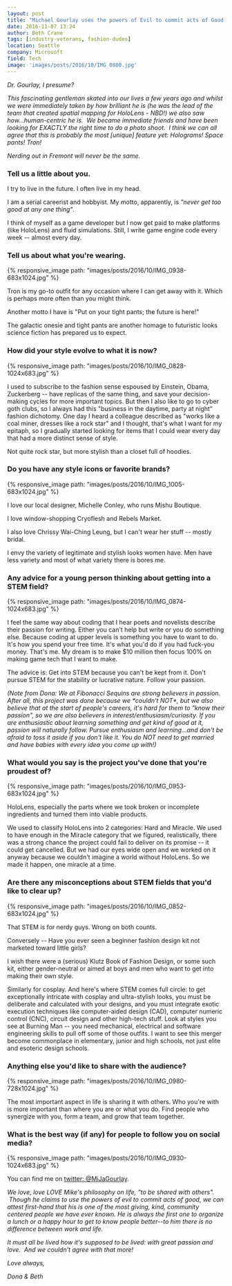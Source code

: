 ```yaml
---
layout: post
title: "Michael Gourlay uses the powers of Evil to commit acts of Good (mostly)"
date: 2016-11-07 13:24
author: Beth Crane
tags: [industry-veterans, fashion-dudes]
location: Seattle
company: Microsoft
field: Tech
image: 'images/posts/2016/10/IMG_0880.jpg'
---
```


*Dr. Gourlay, I presume?*

*This fascinating gentleman skated into our lives a few years ago and whilst we were immediately taken by how brilliant he is (he was the lead of the team that created spatial mapping for HoloLens - NBD!) we also saw how...human-centric he is.  We became immediate friends and have been looking for EXACTLY the right time to do a photo shoot.  I think we can all agree that this is probably the most* *[unique] feature yet: Holograms! Space pants! Tron!*

*Nerding out in Fremont will never be the same.*

### Tell us a little about you.

I try to live in the future. I often live in my head.

I am a serial careerist and hobbyist. My motto, apparently, is *"never get too good at any one thing"*.

I think of myself as a game developer but I now get paid to make platforms (like HoloLens) and fluid simulations. Still, I write game engine code every week -- almost every day.

### Tell us about what you're wearing.

{% responsive_image path: "images/posts/2016/10/IMG_0938-683x1024.jpg" %}

Tron is my go-to outfit for any occasion where I can get away with it. Which is perhaps more often than you might think.

Another motto I have is "Put on your tight pants; the future is here!"

The galactic onesie and tight pants are another homage to futuristic looks science fiction has prepared us to expect.

### How did your style evolve to what it is now?

{% responsive_image path: "images/posts/2016/10/IMG_0828-1024x683.jpg" %}

I used to subscribe to the fashion sense espoused by Einstein, Obama, Zuckerberg -- have replicas of the same thing, and save your decision-making cycles for more important topics. But then I also like to go to cyber goth clubs, so I always had this "business in the daytime, party at night" fashion dichotomy. One day I heard a colleague described as "works like a coal miner, dresses like a rock star" and I thought, that's what I want for my epitaph, so I gradually started looking for items that I could wear every day that had a more distinct sense of style.

Not quite rock star, but more stylish than a closet full of hoodies.

### Do you have any style icons or favorite brands?

{% responsive_image path: "images/posts/2016/10/IMG_1005-683x1024.jpg" %}

I love our local designer, Michelle Conley, who runs Mishu Boutique.

I love window-shopping Cryoflesh and Rebels Market.

I also love Chrissy Wai-Ching Leung, but I can't wear her stuff -- mostly bridal.

I envy the variety of legitimate and stylish looks women have. Men have less variety and most of what variety there is bores me.

### Any advice for a young person thinking about getting into a STEM field?

{% responsive_image path: "images/posts/2016/10/IMG_0874-1024x683.jpg" %}

I feel the same way about coding that I hear poets and novelists describe their passion for writing. Either you can't help but write or you do something else. Because coding at upper levels is something you have to want to do. It's how you spend your free time. It's what you'd do if you had fuck-you money. That's me. My dream is to make $10 million then focus 100% on making game tech that I want to make.

The advice is: Get into STEM because you can't be kept from it. Don't pursue STEM for the stability or lucrative nature. Follow your passion.

*(Note from Dona: We at Fibonacci Sequins are strong believers in passion. After all, this project was done because we \*couldn't NOT\*, but we also believe that at the start of people's careers, it's hard for them to "know their passion", so we are also believers in interest/enthusiasm/curiosity. If you are enthusiastic about learning something and get kind of good at it, passion will naturally follow. Pursue enthusiasm and learning...and don't be afraid to toss it aside if you don't like it. You do NOT need to get married and have babies with every idea you come up with!)*

### What would you say is the project you've done that you're proudest of?

{% responsive_image path: "images/posts/2016/10/IMG_0953-683x1024.jpg" %}

HoloLens, especially the parts where we took broken or incomplete ingredients and turned them into viable products.

We used to classify HoloLens into 2 categories: Hard and Miracle. We used to have enough in the Miracle category that we figured, realistically, there was a strong chance the project could fail to deliver on its promise -- it could get cancelled. But we had our eyes wide open and we worked on it anyway because we couldn't imagine a world without HoloLens. So we made it happen, one miracle at a time.

### Are there any misconceptions about STEM fields that you'd like to clear up?

{% responsive_image path: "images/posts/2016/10/IMG_0852-683x1024.jpg" %}

That STEM is for nerdy guys. Wrong on both counts.

Conversely -- Have you ever seen a beginner fashion design kit not marketed toward little girls?

I wish there were a (serious) Klutz Book of Fashion Design, or some such kit, either gender-neutral or aimed at boys and men who want to get into making their own style.

Similarly for cosplay. And here's where STEM comes full circle: to get exceptionally intricate with cosplay and ultra-stylish looks, you must be deliberate and calculated with your designs, and you must integrate exotic execution techniques like computer-aided design (CAD), computer numeric control (CNC), circuit design and other high-tech stuff. Look at styles you see at Burning Man -- you need mechanical, electrical and software engineering skills to pull off some of those outfits. I want to see this merger become commonplace in elementary, junior and high schools, not just elite and esoteric design schools.

### Anything else you'd like to share with the audience?

{% responsive_image path: "images/posts/2016/10/IMG_0980-728x1024.jpg" %}

The most important aspect in life is sharing it with others. Who you're with is more important than where you are or what you do. Find people who synergize with you, form a team, and grow that team together.

### What is the best way (if any) for people to follow you on social media?

{% responsive_image path: "images/posts/2016/10/IMG_0930-1024x683.jpg" %}

You can find me on [twitter: @MiJaGourlay](http://twitter.com/mijagourlay).

*We love, love LOVE Mike's philosophy on life, "to be shared with others".  Though he claims to use the powers of evil to commit acts of good, we can attest first-hand that his is one of the most giving, kind, community centered people we have ever known. He is always the first one to organize a lunch or a happy hour to get to know people better--to him there is no difference between work and life.*

*It must all be lived how it's supposed to be lived: with great passion and love.  And we couldn't agree with that more!*

*Love always,*

*Dona & Beth*
